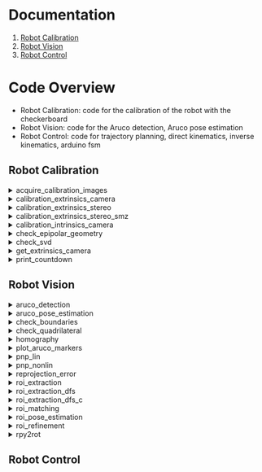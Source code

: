 # Documentation
1. [Robot Calibration](#robot-calibration)
2. [Robot Vision](#robot-vision)
3. [Robot Control](#usage)

# Code Overview
+ Robot Calibration: code for the calibration of the robot with the checkerboard
+ Robot Vision: code for the Aruco detection, Aruco pose estimation
+ Robot Control: code for trajectory planning, direct kinematics, inverse kinematics, arduino fsm

<a name="robot-calibration"></a>
## Robot Calibration
<!-- acquire_calibration_images matlab function -->
<details>
    <summary>
        acquire_calibration_images
    </summary>

    images = acquire_calibration_images(n_images, cameras, dirs_images)

Input params:
+ **n_images**: number of the images to be acquired from each camera
+ **cameras**: cell array of camera objects (cf. webcam(...))
+ **dirs_images**: cell array with the directory paths where to save the images

Output params:
+ **images**: cell array of acquired images. images{i,j} is the i-th image acquired from the j-th camera
</details>

<!-- calibration_extrinsics_camera matlab function -->
<details>
    <summary>
        calibration_extrinsics_camera
    </summary>

    [R_cam, t_cam] = calibration_extrinsics_camera(cam, K, step_size, grid_arrangement, cm2px_scale, dir)

Input params:
+ **cam**:                webcam object (cf. webcam(...))
+ **K**:                  intrinsics matrix of the camera (literature convention)
+ **step_size**:          side of the squares of the checkerboard (cm)
+ **grid_arrangement**:   [x-steps y-steps] steps of the checkerboard along x,y axes
+ **cm2px_scale**:        dimension in cm of 1 pixel of the rectified image
+ **dir**:                directory where to write/read the calibration files

Output params:
+ **R_cam**: rotation matrix of the camera extrinsics in the world frame (literature convention)
+ **t_cam**: translation vector of the camera extrinsics in the world frame (literature convention)
</details>

<!-- calibration_extrinsics_stereo matlab function -->
<details>
    <summary>
        calibration_extrinsics_stereo
    </summary>

    [delta_R, delta_t, E, F] = calibration_extrinsics_stereo(K1, R1, t1, K2, R2, t2, dir)

Input params:
+ **K1**:         intrinsics matrix of the first camera (literature convention)
+ **R1**:         rotation matrix of the extrinsics of the first camera in the world frame (literature convention)
+ **t1**:         translation vector of the extrinsics of the first camera in the world frame (literature convention)
+ **K2**:         intrinsics matrix of the second camera (literature convention)
+ **R2**:         rotation matrix of the extrinsics of the second camera in the world frame (literature convention)
+ **t2**:         translation vector of the extrinsics of the second camera in the world frame (literature convention)
+ **dir**:        name of the directory where to save the results

Output params:
+ **delta_R**:    rotation matrix of the extrinsics of the stereo pair with the first camera as reference (literature convention)
+ **delta_t**:    translation vector of the extrinsics of the stereo pair with the first camera as reference (literature convention)
+ **E**:          essential matrix of the stereo pair (literature convention)
+ **F**:          fundamental matrix of the stereo pair (literature convention)
</details>

<!-- calibration_extrinsics_stereo_smz matlab function -->
<details>
    <summary>
        calibration_extrinsics_stereo_smz
    </summary>

    [delta_R, delta_t, E, F] = calibration_extrinsics_stereo_smz(P1, K1, P2, K2, dir)

Input params:
+ **P1**:         cell array of projection matrices returned by SMZ calibration of the first camera (literature convention)
+ **K1**:         intrinsics matrix of the first camera (literature convention)
+ **P2**:         cell array of projection matrices returned by SMZ calibration of the second camera (literature convention)
+ **K2**:         intrinsics matrix of the second camera (literature convention)
+ **dir**:        name of the directory where to save the results

Output params:
+ **delta_R**:    rotation matrix of the extrinsics of the stereo pair with the first camera as reference (literature convention)
+ **delta_t**:    translation vector of the extrinsics of the stereo pair with the first camera as reference (literature convention)
+ **E**:          essential matrix of the stereo pair (literature convention)
+ **F**:          fundamental matrix of the stereo pair (literature convention)
</details>

<!-- calibration_intrinsics_camera matlab function -->
<details>
    <summary>
        calibration_intrinsics_camera
    </summary>

    [P, K, intrinsics] = calibration_intrinsics_camera(n_intrinsics, n_radial_dist, step_size, grid_arrangement, cm2px_scale, dir_images)

Input params:
+ **n_intrinsics**:       number of intrisics to be calibrated (4, 5)
    + 4: fx, fy, u0, v0
    + 5: fx, fy, u0, v0, skew
+ **n_radial_dist**:      number of the distortion coefficient to be calibrated (1, 2)
+ **step_size**:          side of the squares of the checkerboard (cm)
+ **grid_arrangement**:   [x-steps y-steps] steps of the checkerboard along x,y axes
+ **cm2px_scale**:        dimension in cm of 1 pixel of the rectified images   
+ **dir_images**:         path of the directory containing the checkerboard images  

Output params:
+ **P:                  cell array of projection matrices associated to the checkerboard images (literature convention)
+ **K:                  calibrated intrisics matrix (literature convention)
+ **intrinsics:         table with intrinsics and radial distortion parameters 
</details>

<!-- check_epipolar matlab function -->
<details>
    <summary>
        check_epipolar_geometry
    </summary>

    test = check_epipolar_geometry(cam1, cam2, F)

Input params:
+ **cam1**: camera object of the first camera (cf. webcam(...))
+ **cam2**: camera object of the second camera (cf. webcam(...))
+ **F**: fundamental matrix of the stereo pair (cam1 assumed as reference)

Output params:
+ **test**: value of p2'*F*p1 value where p1, p2 are the points acquired from the first and second camera respectively in homogeneous coordinates
</details>

<!-- check_svd matlab function -->
<details>
    <summary>
        check_svd
    </summary>

    sigma_svd = check_svd(X)

Input params:
+ **X**: cell array of candidated linearly dependent arrays

Output params:
+ **sigma_svd**: singolar values of the concatenated arrays
</details>

<!-- get_extrinsics_camera matlab function -->
<details>
    <summary>
        get_extrinsics_camera
    </summary>

    [R, t, G] = get_extrinsics_camera(P, K) 

Input params:
+ **P**: projective matrices (literature convention)
+ **K**: intrinsics matrices (literature convention)

Output params:
+ **R**: rotation matrices (literature convention)
+ **t**: translation vectors (literature convention)
+ **G**: roto-translation matrices (literature convention)
</details>

<!-- print_countdown matlab function -->
<details>
    <summary>
        print_countdown
    </summary>

    print_countdown(length)

Input params:
+ **length**: duration of the countdown [s]
</details>

<a name="robot-vision"></a>
## Robot Vision
<!-- aruco_detection matlab function -->
<details>
    <summary>
        aruco_detection
    </summary>

    [rois_matched, i_arucos] = aruco_detection(img, aruco_markers, varargin)

Input params:
+ **img**: input image
+ **ruco_markers**: input marker dictionary
+ **varargin**: collection of optional parameters check official Matlab documentation

Output params:
+ **rois_matched**: matched rois among the rois
+ **i_arucos**: indices of the matched marker for every rois matched
</details>

<!-- aruco_pose_estimation matlab function -->
<details>
    <summary>
        aruco_pose_estimation
    </summary>

    [rois, i_arucos, rois_R, rois_t] = aruco_pose_estimation(img, aruco_markers, aruco_real_sides, K, R_cam, t_cam, varargin)

Input params:
+ **img**:                input image
+ **aruco_markers**:      input marker dictionary
+ **aruco_real_sides**:   lengths of the markers in the dictionary [cm]
+ **K**:                  intrisics matrix of the camera (Matlab convention)
+ **R_cam**:              rotation matrix of the camera extrinsics in the world frame (Matlab convention)
+ **t_cam**:              translation vector of the camera extrinsics in the world frame (Matlab convention)
+ **varargin**: collection of optional parameters check official Matlab documentation

Output params:
+ **rois**:               rois matched with the markers
+ **i_arucos**:           indices of the matched marker for every rois matched
+ **rois_R**:             rotation matrices of the roto-translations that map points from the roi frames into the world frame (Matlab convention)
+ **rois_t**:             translation vectors of the roto-translations that map points from the roi frames into the world frame (Matlab convention)
</details>

<!-- check_boundaries matlab function -->
<details>
    <summary>
        check_boundaries
    </summary>

    check_ans = check_boundaries(i, j, img_size)

Input params:
+ **i**:          i point coordinate (row)
+ **j**:          j point coordinate (column)
+ **img_size**:   1x2 (rows img limit, columns img limit)

Output params:
+ **check_ans**:  1 if the point is inside the image size 0 otherwise
</details>

<!-- check_quadrilateral matlab function -->
<details>
    <summary>
        check_quadrilateral
    </summary>

    is_valid_quad = check_quadrilateral(points, varargin)

Input params:
+ **points**:   Array Nx2, example [ [x1,y1]; [x2,y2]; ...; [xN,yN] ]
+ **varargin**: collection of optional parameters check official Matlab documentation

Output params:
+ **is_valid_quad**: return 1 if this is a valid quadrilateral 0 otherwise
</details>

<!-- homography matlab function -->
<details>
    <summary>
        homography
    </summary>

    Y = homography(X, H)

Input params:
+ **X**:      Input set points (inhomogeneous coordinates)
+ **H**:      Linear transformation between homogeneous coordinates (Matlab convention: hom(Y) = hom(X)*H)

Output params:
+ **Y**:      Transformed output points (Matlab convention)
</details>

<!-- plot_aruco_markers matlab function -->
<details>
    <summary>
        plot_aruco_markers
    </summary>

    plot_aruco_markers(aruco_markers)

Input params:
+ **aruco_markers**: cell array containing the Aruco markers
</details>

<!-- pnp_lin matlab function -->
<details>
    <summary>
        pnp_lin
    </summary>

    [R, t, reproj_err] = pnp_lin(X_image, X_world, K)

Input params:
+ **X_image**:    Nx2 array, 2D image points
+ **X_world**:    Nx3 array, 3D world points

Output params:
+ **R**:          rotation matrix 3x3 (Matlab convention)
+ **t**:          translate vector 1x3 (Matlab convention)
+ **reproj_err**: reprojection error (RMS value)
</details>

<!-- pnp_nonlin matlab function -->
<details>
    <summary>
        pnp_nonlin
    </summary>

    [R, t] = pnp_nonlin(R0, t0, X_image, X_world, K) refines the input camera pose R0, t0 from a set of 2D-3D correspondences defined by X_image, X_world respectively. The algorithm minimizes the reprojection errors.

    [R, t, reproj_err] = pnp_nonlin(R0, t0, X_image, X_world, K) return also the RMS value of the reprojection errors of the 3D-2D correspondences.

Input params:
+ **R0**:         Initial rotation matrix for the non-linear iterative method, typically calculate through the pnp_lin function
+ **t0**:         Initial translate vector for the non-linear iterative method, typically calculate through the pnp_lin function
+ **X_image**:    Nx2 array, 2D image points
+ **X_world**:    Nx3 array, 3D world points
+ **K**:          Intrisics matrix of the input camera

Output params:
+ **R**:          rotation matrix 3x3 (Matlab convetion)
+ **t**:          translate vector 1x3 (Matlab convetion)
+ **reproj_err**: reprojection error (RMS value)
</details>

<!-- reprojection_error matlab function -->
<details>
    <summary>
        reprojection_error
    </summary>

    [err, J_ext] = reprojection_error(m, M, K, R, t)

Input params:
+ **m**:      2D point (image point)
+ **M**:      3D point (world point)
+ **K**:      Intrisics matrix of the input camera
+ **R**:      Rotation matrix 3x3 (Matlab convention)
+ **t**:      Translation vector 1x3 (Matlab convention)

Output params:
+ **err**:    component-wise reprojection error between m and M*[R; t]*K
+ **J_ext**:  Jacobian of err wrt the external parameters
</details>

<!-- roi_extraction matlab function -->
<details>
    <summary>
        roi_extraction
    </summary>

    rois_raw = roi_extraction(img, img_gray, varargin)

Input params:
+ **img**:      input image
+ **img_gray**: input image grayscale
+ **varargin**: collection of optional parameters check official Matlab

Output params:
+ **rois_raw**: extracted rois without any refinement
</details>

<!-- roi_extraction_dfs matlab function -->
<details>
    <summary>
        roi_extraction_dfs
    </summary>

    components = roi_extraction_dfs(img_canny)

Input params:
+ **img_canny**: input image filtered by Canny edge detector

Output params:
+ **components**: cell array of the connected components (points and tails)
</details>

<!-- roi_extraction_dfs_c matlab function -->
<details>
    <summary>
        roi_extraction_dfs_c
    </summary>

TODO
</details>

<!-- roi_matching matlab function -->
<details>
    <summary>
        roi_matching
    </summary>

    [rois_matched, i_rois_matched, i_arucos] = roi_matching(img, img_gray, rois, aruco_markers, varargin)

Input params:
+ **img**: input image
+ **img_gray**: input image grayscale
+ **rois**: region of interest candidated for matching with markers
+ **aruco_markers**: input marker dictionary
+ **varargin**: collection of optional parameters check official Matlab

Output params:
+ **rois_matched**: matched rois among the rois
+ **i_rois_matched**: indices of the rois_matched in the rois cell array
+ **i_arucos**: indices of the matched marker for every rois matched 
</details>

<!-- roi_pose_estimation matlab function -->
<details>
    <summary>
        roi_pose_estimation
    </summary>

    [R, t] = roi_pose_estimation(img, rois, i_arucos, aruco_real_sides, K, R_cam, t_cam, varargin)

Input params:
+ **img**: input image
+ **rois**: regions of interest matched with the markers
+ **i_arucos**: indices of the matched marker for every rois matched 
+ **aruco_real_sides**: lengths of the markers in the dictionary [cm]
+ **K**: intrisics matrix of the camera (Matlab convention)
+ **R_cam**: rotation matrix of the camera extrinsics in the world frame (Matlab convention)
+ **t_cam**: translation vector of the camera extrinsics in the world frame (Matlab convention)
+ **varargin**: collection of optional parameters check official Matlab

Output params:
+ **R**: rotation matrices of the roto-translations that map points from the roi frames into the world frame (Matlab convention)
+ **t**: translation vectors of the roto-translations that map points from the roi frames into the world frame (Matlab convention)
</details>

<!-- roi_refinement matlab function -->
<details>
    <summary>
        roi_refinement
    </summary>

    [rois_refined, i_rois_refined] = roi_refinement(img, rois_raw, varargin)

Input params:
+ **img**: input image
+ **rois_raw**: extracted region of interests
+ **varargin**: collection of optional parameters check official Matlab

Output params:
+ **rois_refined**: valid rois among the rois_raw
+ **i_rois_refined**: indices of the rois_refined in the rois_raw cell array
</details>

<!-- roi_refinement matlab function -->
<details>
    <summary>
        rpy2rot
    </summary>

    [R, J_roll, J_pitch, J_yaw] = rpy2rot(a)

Input params:
+ **a**: a(1) = roll  (x-axis), a(2) = pitch (y-axis), a(3) = yaw (z-axis)

Output params:
+ **R**: R = Rx(roll)*Ry(pitch)*Rz(yaw)
+ **J_roll**: Jacobian of R wrt roll
+ **J_pitch**: Jacobian of R wrt pitch
+ **J_yaw**: Jacobian of R wrt yaw
</details>

<a name="robot-control"></a>
## Robot Control